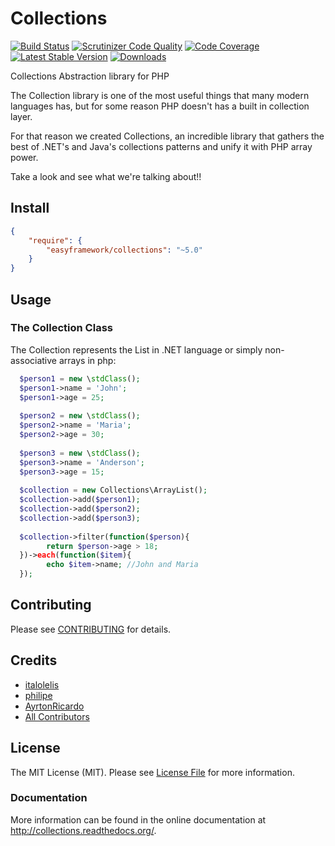 # Collections

[![Build Status](https://travis-ci.org/italolelis/collections.svg?style=flat-square)](https://travis-ci.org/italolelis/collections)
[![Scrutinizer Code Quality](http://img.shields.io/scrutinizer/g/italolelis/collections.svg?style=flat-square)](https://scrutinizer-ci.com/g/italolelis/collections/)
[![Code Coverage](http://img.shields.io/scrutinizer/coverage/g/italolelis/collections.svg?style=flat-square)](https://scrutinizer-ci.com/g/italolelis/collections/)
[![Latest Stable Version](http://img.shields.io/packagist/v/easyframework/collections.svg?style=flat-square)](https://packagist.org/packages/easyframework/collections)
[![Downloads](https://img.shields.io/packagist/dt/easyframework/collections.svg?style=flat-square)](https://packagist.org/packages/easyframework/collections)

Collections Abstraction library for PHP

The Collection library is one of the most useful things that many modern languages has, but for some reason PHP doesn't has a built in collection layer.

For that reason we created Collections, an incredible library that gathers the best of .NET's and Java's collections patterns and
unify it with PHP array power.

Take a look and see what we're talking about!!

## Install

``` json
{
    "require": {
        "easyframework/collections": "~5.0"
    }
}
```

## Usage

### The Collection Class

The Collection represents the List in .NET language or simply non-associative arrays in php:

```php
  $person1 = new \stdClass();
  $person1->name = 'John';
  $person1->age = 25;
  
  $person2 = new \stdClass();
  $person2->name = 'Maria';
  $person2->age = 30;
  
  $person3 = new \stdClass();
  $person3->name = 'Anderson';
  $person3->age = 15;
     
  $collection = new Collections\ArrayList();
  $collection->add($person1);
  $collection->add($person2);
  $collection->add($person3);
  
  $collection->filter(function($person){
        return $person->age > 18;
  })->each(function($item){
        echo $item->name; //John and Maria
  });
```

## Contributing

Please see [CONTRIBUTING](https://github.com/LellysInformatica/collections/blob/master/CONTRIBUTING.md) for details.

## Credits

- [italolelis](https://github.com/italolelis)
- [philipe](https://github.com/philipe)
- [AyrtonRicardo](https://github.com/AyrtonRicardo)
- [All Contributors](https://github.com/LellysInformatica/collections/contributors)

## License

The MIT License (MIT). Please see [License File](https://github.com/LellysInformatica/collections/blob/master/LICENSE) for more information.

### Documentation

More information can be found in the online documentation at
http://collections.readthedocs.org/.
